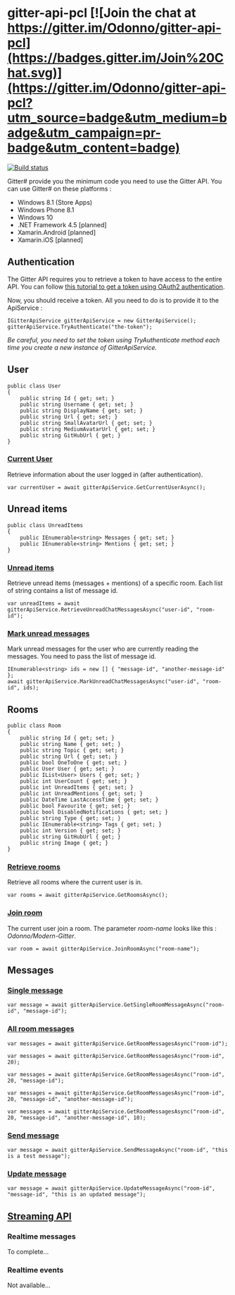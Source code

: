 # gitter-api-pcl [![Join the chat at https://gitter.im/Odonno/gitter-api-pcl](https://badges.gitter.im/Join%20Chat.svg)](https://gitter.im/Odonno/gitter-api-pcl?utm_source=badge&utm_medium=badge&utm_campaign=pr-badge&utm_content=badge)

[![Build status](https://ci.appveyor.com/api/projects/status/dnoqp3gt2f6d6w2t?svg=true)](https://ci.appveyor.com/project/Odonno/gitter-api-pcl)

Gitter# provide you the minimum code you need to use the Gitter API. You can use Gitter# on these platforms :

* Windows 8.1 (Store Apps)
* Windows Phone 8.1
* Windows 10
* .NET Framework 4.5 [planned]
* Xamarin.Android [planned]
* Xamarin.iOS [planned]

## Authentication

The Gitter API requires you to retrieve a token to have access to the entire API. You can follow [this tutorial to get a token using OAuth2 authentication](https://developer.gitter.im/docs/authentication).

Now, you should receive a token. All you need to do is to provide it to the ApiService :

```
IGitterApiService gitterApiService = new GitterApiService();
gitterApiService.TryAuthenticate("the-token");
```

*Be careful, you need to set the token using TryAuthenticate method each time you create a new instance of GitterApiService.*

## User

```
public class User
{
    public string Id { get; set; }
    public string Username { get; set; }
    public string DisplayName { get; set; }
    public string Url { get; set; }
    public string SmallAvatarUrl { get; set; }
    public string MediumAvatarUrl { get; set; }
    public string GitHubUrl { get; }
}
```

### [Current User](https://developer.gitter.im/docs/user-resource#get-the-current-user)

Retrieve information about the user logged in (after authentication).

```
var currentUser = await gitterApiService.GetCurrentUserAsync();
```

## Unread items

```
public class UnreadItems
{
    public IEnumerable<string> Messages { get; set; }
    public IEnumerable<string> Mentions { get; set; }
}
```

### [Unread items](https://developer.gitter.im/docs/user-resource#unread-items)

Retrieve unread items (messages + mentions) of a specific room. Each list of string contains a list of message id.

```
var unreadItems = await gitterApiService.RetrieveUnreadChatMessagesAsync("user-id", "room-id");
```

### [Mark unread messages](https://developer.gitter.im/docs/user-resource#mark-unread-items)

Mark unread messages for the user who are currently reading the messages. You need to pass the list of message id.

```
IEnumerable<string> ids = new [] { "message-id", "another-message-id" };
await gitterApiService.MarkUnreadChatMessagesAsync("user-id", "room-id", ids);
```

## Rooms

```
public class Room
{
    public string Id { get; set; }
    public string Name { get; set; }
    public string Topic { get; set; }
    public string Url { get; set; }
    public bool OneToOne { get; set; }
    public User User { get; set; }
    public IList<User> Users { get; set; }
    public int UserCount { get; set; }
    public int UnreadItems { get; set; }
    public int UnreadMentions { get; set; }
    public DateTime LastAccessTime { get; set; }
    public bool Favourite { get; set; }
    public bool DisabledNotifications { get; set; }
    public string Type { get; set; }
    public IEnumerable<string> Tags { get; set; }
    public int Version { get; set; }
    public string GitHubUrl { get; }
    public string Image { get; }
}
```

### [Retrieve rooms](https://developer.gitter.im/docs/rooms-resource#list-rooms)

Retrieve all rooms where the current user is in.

```
var rooms = await gitterApiService.GetRoomsAsync();
```

### [Join room](https://developer.gitter.im/docs/rooms-resource#join-a-room)

The current user join a room. The parameter *room-name* looks like this : *Odonno/Modern-Gitter*.

```
var room = await gitterApiService.JoinRoomAsync("room-name");
```

## Messages

### [Single message](https://developer.gitter.im/docs/messages-resource#single-message)

```
var message = await gitterApiService.GetSingleRoomMessageAsync("room-id", "message-id");
```

### [All room messages](https://developer.gitter.im/docs/messages-resource#list-messages)

```
var messages = await gitterApiService.GetRoomMessagesAsync("room-id");
```

```
var messages = await gitterApiService.GetRoomMessagesAsync("room-id", 20);
```

```
var messages = await gitterApiService.GetRoomMessagesAsync("room-id", 20, "message-id");
```

```
var messages = await gitterApiService.GetRoomMessagesAsync("room-id", 20, "message-id", "another-message-id");
```

```
var messages = await gitterApiService.GetRoomMessagesAsync("room-id", 20, "message-id", "another-message-id", 10);
```

### [Send message](https://developer.gitter.im/docs/messages-resource#send-a-message)

```
var message = await gitterApiService.SendMessageAsync("room-id", "this is a test message");
```

### [Update message](https://developer.gitter.im/docs/messages-resource#update-a-message)

```
var message = await gitterApiService.UpdateMessageAsync("room-id", "message-id", "this is an updated message");
```

## [Streaming API](https://developer.gitter.im/docs/streaming-api)

### Realtime messages

To complete...

### Realtime events

Not available...